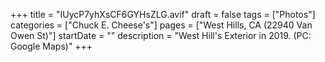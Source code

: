 +++
title = "IUycP7yhXsCF6GYHsZLG.avif"
draft = false
tags = ["Photos"]
categories = ["Chuck E. Cheese's"]
pages = ["West Hills, CA (22940 Van Owen St)"]
startDate = ""
description = "West Hill's Exterior in 2019. (PC: Google Maps)"
+++
